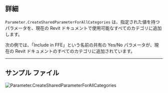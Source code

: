 ## 詳細
`Parameter.CreateSharedParameterForAllCategories` は、指定された値を持つパラメータを、現在の Revit ドキュメントで使用可能なすべてのカテゴリに追加します。

次の例では、「Include in FFE」という名前の共有の Yes/No パラメータが、現在の Revit ドキュメントのすべてのカテゴリに追加されています。
___
## サンプル ファイル

![Parameter.CreateSharedParameterForAllCategories](./Revit.Elements.Parameter.CreateSharedParameterForAllCategories_img.jpg)
